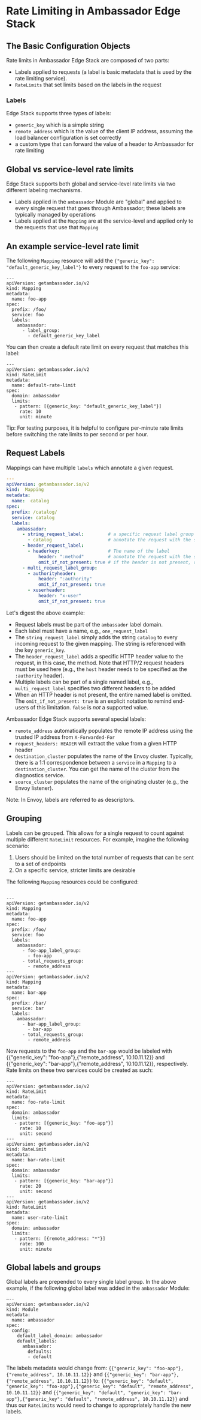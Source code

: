 # Rate Limiting in Ambassador Edge Stack

## The Basic Configuration Objects

Rate limits in Ambassador Edge Stack are composed of two parts:

* Labels applied to requests (a label is basic metadata that is used
  by the rate limiting service).
* `RateLimits` that set limits based on the labels in the request

### Labels

Edge Stack supports three types of labels:

* `generic_key` which is a simple string
* `remote_address` which is the value of the client IP address,
  assuming the load balancer configuration is set correctly
* a custom type that can forward the value of a header to Ambassador
  for rate limiting

## Global vs service-level rate limits

Edge Stack supports both global and service-level rate limits via two
different labeling mechanisms.

* Labels applied in the `ambassador` Module are "global" and applied
  to every single request that goes through Ambassador; these labels
  are typically managed by operations
* Labels applied at the `Mapping` are at the service-level and applied
  only to the requests that use that `Mapping`

## An example service-level rate limit

The following `Mapping` resource will add the `{"generic_key":
"default_generic_key_label"}` to every request to the `foo-app`
service:

```
---
apiVersion: getambassador.io/v2
kind: Mapping
metadata:
  name: foo-app
spec:
  prefix: /foo/
  service: foo
  labels:
    ambassador:
      - label_group:
        - default_generic_key_label
```

You can then create a default rate limit on every request that matches
this label:

```
---
apiVersion: getambassador.io/v2
kind: RateLimit
metadata:
  name: default-rate-limit
spec:
  domain: ambassador
  limits:
   - pattern: [{generic_key: "default_generic_key_label"}]
     rate: 10
     unit: minute
```

Tip: For testing purposes, it is helpful to configure per-minute rate
limits before switching the rate limits to per second or per hour.

## Request Labels

Mappings can have multiple `labels` which annotate a given request.

```yaml
---
apiVersion: getambassador.io/v2
kind:  Mapping
metadata:
  name:  catalog
spec:
  prefix: /catalog/
  service: catalog
  labels:
    ambassador:
      - string_request_label:         # a specific request label group
        - catalog                     # annotate the request with the string `catalog`
      - header_request_label:
        - headerkey:                  # The name of the label
            header: ":method"         # annotate the request with the specific HTTP method used
            omit_if_not_present: true # if the header is not present, omit the label
      - multi_request_label_group:
        - authorityheader:
            header: ":authority"
            omit_if_not_present: true
        - xuserheader:
            header: "x-user"
            omit_if_not_present: true
```

Let's digest the above example:

* Request labels must be part of the `ambassador` label domain.
* Each label must have a name, e.g., `one_request_label`
* The `string_request_label` simply adds the string `catalog` to every
  incoming request to the given mapping.  The string is referenced
  with the key `generic_key`.
* The `header_request_label` adds a specific HTTP header value to the
  request, in this case, the method.  Note that HTTP/2 request headers
  must be used here (e.g., the `host` header needs to be specified as
  the `:authority` header).
* Multiple labels can be part of a single named label, e.g.,
  `multi_request_label` specifies two different headers to be added
* When an HTTP header is not present, the entire named label is
  omitted.  The `omit_if_not_present: true` is an explicit notation to
  remind end-users of this limitation.  `false` is *not* a supported
  value.

Ambassador Edge Stack supports several special labels:

* `remote_address` automatically populates the remote IP address using
  the trusted IP address from `X-Forwarded-For`
* `request_headers: HEADER` will extract the value from a given HTTP
  header
* `destination_cluster` populates the name of the Envoy cluster.
  Typically, there is a 1:1 correspondence between a `service` in a
  `Mapping` to a `destination_cluster`.  You can get the name of the
  cluster from the diagnostics service.
* `source_cluster` populates the name of the originating cluster
  (e.g., the Envoy listener).

Note: In Envoy, labels are referred to as descriptors.

## Grouping

Labels can be grouped.  This allows for a single request to count
against multiple different `RateLimit` resources.  For example,
imagine the following scenario:

1. Users should be limited on the total number of requests that can be
   sent to a set of endpoints
2. On a specific service, stricter limits are desirable

The following `Mapping` resources could be configured:

```

---
apiVersion: getambassador.io/v2
kind: Mapping
metadata:
  name: foo-app
spec:
  prefix: /foo/
  service: foo
  labels:
    ambassador:
      - foo-app_label_group:
        - foo-app
      - total_requests_group:
        - remote_address
---
apiVersion: getambassador.io/v2
kind: Mapping
metadata:
  name: bar-app
spec:
  prefix: /bar/
  service: bar
  labels:
    ambassador:
      - bar-app_label_group:
        - bar-app
      - total_requests_group:
        - remote_address
```

Now requests to the `foo-app` and the `bar-app` would be labeled with
{{"generic_key": "foo-app"},{"remote_address", 10.10.11.12}} and
{{"generic_key": "bar-app"},{"remote_address", 10.10.11.12}},
respectively.  Rate limits on these two services could be created as
such:

```
---
apiVersion: getambassador.io/v2
kind: RateLimit
metadata:
  name: foo-rate-limit
spec:
  domain: ambassador
  limits:
   - pattern: [{generic_key: "foo-app"}]
     rate: 10
     unit: second
---
apiVersion: getambassador.io/v2
kind: RateLimit
metadata:
  name: bar-rate-limit
spec:
  domain: ambassador
  limits:
   - pattern: [{generic_key: "bar-app"}]
     rate: 20
     unit: second
---
apiVersion: getambassador.io/v2
kind: RateLimit
metadata:
  name: user-rate-limit
spec:
  domain: ambassador
  limits:
   - pattern: [{remote_address: "*"}]
     rate: 100
     unit: minute
```

## Global labels and groups

Global labels are prepended to every single label group.  In the above
example, if the following global label was added in the `ambassador`
Module:

```
—--
apiVersion: getambassador.io/v2
kind: Module
metadata:
  name: ambassador
spec:
  config:
    default_label_domain: ambassador
    default_labels:
      ambassador:
        defaults:
        - default
```

The labels metadata would change from: `{{"generic_key":
"foo-app"},{"remote_address", 10.10.11.12}}` and `{{"generic_key":
"bar-app"},{"remote_address", 10.10.11.12}}` to: `{{"generic_key":
"default", "generic_key": "foo-app"},{"generic_key": "default",
"remote_address", 10.10.11.12}}` and `{{"generic_key": "default",
"generic_key": "bar-app"},{"generic_key": "default", "remote_address",
10.10.11.12}}` and thus our `RateLimit`s would need to change to
appropriately handle the new labels.
